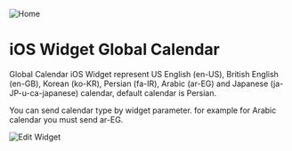 ![Home](https://user-images.githubusercontent.com/1549069/98928650-46e30980-24ef-11eb-9b63-677e9feca673.jpg)

# iOS Widget Global Calendar


Global Calendar iOS Widget represent US English (en-US), British English (en-GB), Korean (ko-KR), Persian (fa-IR), Arabic (ar-EG) and Japanese (ja-JP-u-ca-japanese) calendar, default calendar is Persian.

You can send calendar type by widget parameter. for example for Arabic calendar you must send ar-EG.

![Edit Widget](https://user-images.githubusercontent.com/1549069/98928669-506c7180-24ef-11eb-8f43-a931e7a0f3fa.png)
